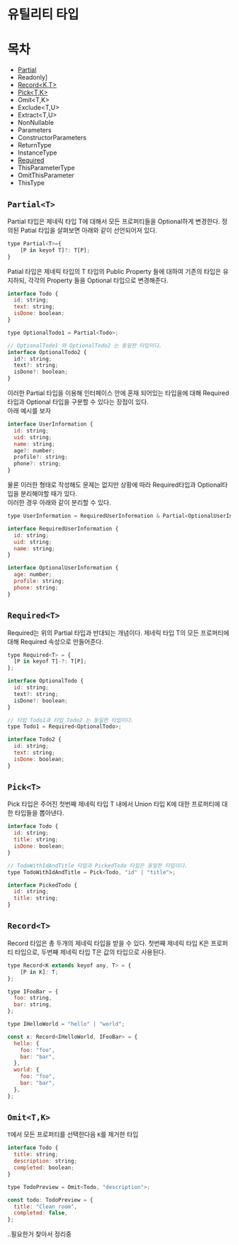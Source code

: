 # 유틸리티 타입

# 목차

- [Partial<T>](#partialt)
- Readonly<T>]
- [Record<K,T>](#recordt)
- [Pick<T,K>](#pickt)
- Omit<T,K>
- Exclude<T,U>
- Extract<T,U>
- NonNullable<T>
- Parameters<T>
- ConstructorParameters<T>
- ReturnType<T>
- InstanceType<T>
- [Required<T>](#requiredt)
- ThisParameterType
- OmitThisParameter
- ThisType<T>

## `Partial<T>`

Partial 타입은 제네릭 타입 T에 대해서 모든 프로퍼티들을 Optional하게 변경한다. 정의된 Patial 타입을 살펴보면 아래와 같이 선언되어져 있다.

```js
type Partial<T>={
    [P in keyof T]?: T[P];
}
```

Patial 타입은 제네릭 타입의 T 타입의 Public Property 들에 대하여 기존의 타입은 유지하되, 각각의 Property 들을 Optional 타입으로 변경해준다.

```js
interface Todo {
  id: string;
  text: string;
  isDone: boolean;
}

type OptionalTodo1 = Partial<Todo>;

// OptionalTodo1 와 OptionalTodo2 는 동일한 타입이다.
interface OptionalTodo2 {
  id?: string;
  text?: string;
  isDone?: boolean;
}
```

이러한 Partial 타입을 이용해 인터페이스 안에 혼재 되어있는 타입을에 대해 Required타입과 Optional 타입을 구분할 수 있다는 장점이 있다.  
아래 예시를 보자

```js
interface UserInformation {
  id: string;
  uid: string;
  name: string;
  age?: number;
  profile?: string;
  phone?: string;
}
```

물론 이러한 형태로 작성해도 문제는 없지만 상황에 따라 Required타입과 Optional타입을 분리해야할 때가 있다.  
이러한 경우 아래와 같이 분리할 수 있다.

```js
type UserInformation = RequiredUserInformation & Partial<OptionalUserInformation>;

interface RequiredUserInformation {
  id: string;
  uid: string;
  name: string;
}

interface OptionalUserInformation {
  age: number;
  profile: string;
  phone: string;
}
```

## `Required<T>`

Required는 위의 Partial 타입과 반대되는 개념이다. 제네릭 타입 T의 모든 프로퍼티에 대해 Required 속성으로 만들어준다.

```js
type Required<T> = {
  [P in keyof T]-?: T[P];
};
```

```js
interface OptionalTodo {
  id: string;
  text?: string;
  isDone?: boolean;
}

// 타입 Todo1과 타입 Todo2 는 동일한 타입이다.
type Todo1 = Required<OptionalTodo>;

interface Todo2 {
  id: string;
  text: string;
  isDone: boolean;
}
```

## `Pick<T>`

Pick 타입은 주어진 첫번째 제네릭 타입 T 내에서 Union 타입 K에 대한 프로퍼티에 대한 타입들을 뽑아낸다.

```js
interface Todo {
  id: string;
  title: string;
  isDone: boolean;
}

// TodoWithIdAndTitle 타입과 PickedTodo 타입은 동일한 타입이다.
type TodoWithIdAndTitle = Pick<Todo, "id" | "title">;

interface PickedTodo {
  id: string;
  title: string;
}
```

## `Record<T>`

Record 타입은 총 두개의 제네릭 타입을 받을 수 있다. 첫번째 제네릭 타입 K은 프로퍼티 타입으로, 두번째 제네릭 타입 T은 값의 타입으로 사용된다.

```js
type Record<K extends keyof any, T> = {
    [P in K]: T;
};
```

```js
type IFooBar = {
  foo: string,
  bar: string,
};

type IHelloWorld = "hello" | "world";

const x: Record<IHelloWorld, IFooBar> = {
  hello: {
    foo: "foo",
    bar: "bar",
  },
  world: {
    foo: "foo",
    bar: "bar",
  },
};
```

## `Omit<T,K>`

`T`에서 모든 프로퍼티를 선택한다음 `K`를 제거한 타입

```js
interface Todo {
  title: string;
  description: string;
  completed: boolean;
}

type TodoPreview = Omit<Todo, "description">;

const todo: TodoPreview = {
  title: "Clean room",
  completed: false,
};
```

..필요한거 찾아서 정리중
